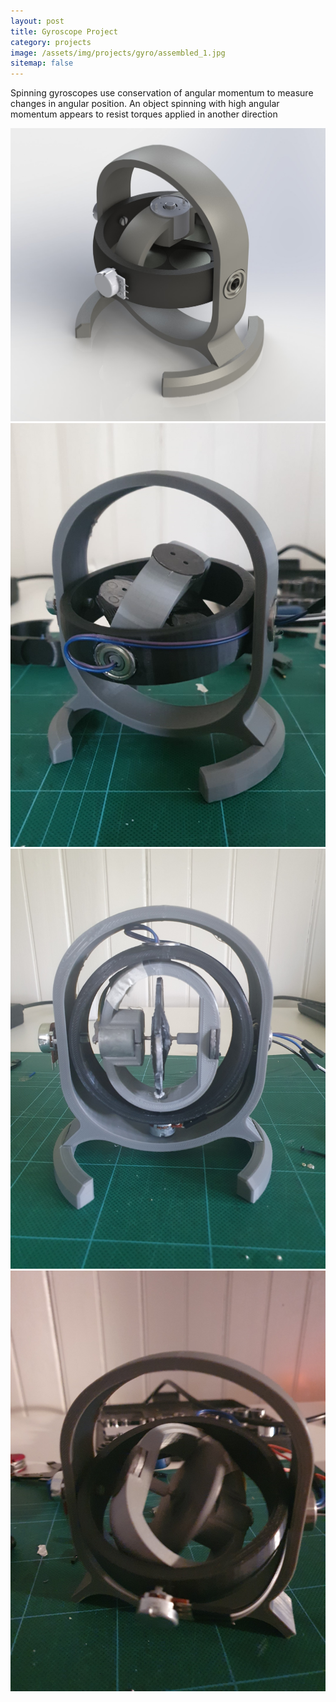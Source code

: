 ```yaml
---
layout: post
title: Gyroscope Project
category: projects
image: /assets/img/projects/gyro/assembled_1.jpg
sitemap: false
---
```


<!--more-->

Spinning gyroscopes use conservation of angular momentum to measure changes in angular position.
An object spinning with high angular momentum appears to resist torques applied in another direction 

![](/assets/img/projects/gyro/gyroscope.JPG)
![](/assets/img/projects/gyro/gyro_finished.jpg)
![](/assets/img/projects/gyro/assembled_1.jpg)
![](/assets/img/projects/gyro/spinning.jpg)


